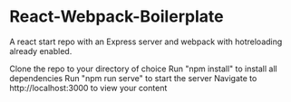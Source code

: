# React-Webpack-Boilerplate
A react start repo with an Express server and webpack with hotreloading already enabled.

Clone the repo to your directory of choice
Run "npm install" to install all dependencies
Run "npm run serve" to start the server
Navigate to http://localhost:3000 to view your content
